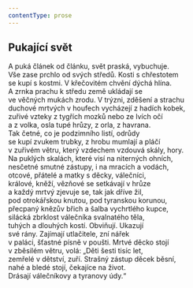 ```yaml
---
contentType: prose
---
```


## Pukající svět

A puká článek od článku, svět praská, vybuchuje.  
Vše zase prchlo od svých středů. Kosti s chřestotem  
se kupí s kostmi. V křečovitém chvění dýchá hlína.  
A zrnka prachu k středu země ukládají se  
ve věčných mukách zrodu. V trýzni, zděšení a strachu  
duchové mrtvých v houfech vycházejí z hadích kobek,  
zuřivé vzteky z tygřích mozků nebo ze lvích očí  
a z volka, osla tupé hrůzy, z orla, z havrana.  
Tak četné, co je podzimního listí, odrůdy  
se kupí zvukem trubky, z hrobu mumlají a pláčí  
v zuřivém větru, který vzdechem vzdouvá skály, hory.  
Na puklých skalách, které visí na niterných ohních,  
nesčetné smutné zástupy, i na mracích a vodách,  
otcové, přátelé a matky s děcky, válečníci,  
králové, kněží, vězňové se setkávají v hrůze  
a každý mrtvý zjevuje se, tak jak dříve žil,  
pod otrokářskou knutou, pod tyranskou korunou,  
přecpaný knězův břich a šalba vychrtlého kupce,  
silácká zbrklost válečníka svalnatého těla,  
tuhých a dlouhých kostí. Obviňují. Ukazují  
své rány. Zajímají utlačitele, zní nářek  
v paláci, šťastné písně v poušti. Mrtvé děcko stojí  
v zběsilém větru, volá: „Děti šesti tisíc let,  
zemřelé v dětství, zuří. Strašný zástup děcek běsní,  
nahé a bledé stojí, čekajíce na život.  
Drásají válečníkovy a tyranovy údy.“
